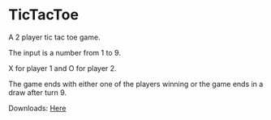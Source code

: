 # TicTacToe

A 2 player tic tac toe game.

The input is a number from 1 to 9.

X for player 1 and O for player 2.

The game ends with either one of the players winning or the game ends in a draw after turn 9.

Downloads: [Here](https://github.com/Seif302010/TicTacToe/releases/)
